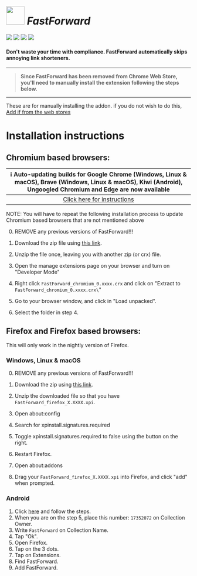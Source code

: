 # [<img src="https://i.ibb.co/bW37fgB/Fast-Forward.png" width="50" />](#) _FastForward_

[<img src="https://badgen.net/github/checks/FastForwardTeam/FastForward?label=Build" />](https://github.com/FastForwardTeam/FastForward/blob/main/.github/workflows/main.yml)
[<img src="https://badgen.net/badge/icon/discord?icon=discord&label=Fast+Forward" />](https://discord.gg/RSAf7b5njt)
[<img src="https://img.shields.io/badge/Chromium-Unstable-e77334" />](https://nightly.link/FastForwardTeam/FastForward/workflows/main/main/FastForward_chromium.zip)
[<img src="https://img.shields.io/badge/Firefox-Unstable-e77334" />](https://nightly.link/FastForwardTeam/FastForward/workflows/main/main/FastForward_firefox.zip)

#### Don't waste your time with compliance. FastForward automatically skips annoying link shorteners.

****
> **Since FastForward has been removed from Chrome Web Store, you'll need to manually install the extension following the steps below.**
****

These are for manually installing the addon. if you do not wish to do this, [Add if from the web stores](https://fastforward.team/install)

# Installation instructions
## Chromium based browsers:
| :information_source: Auto-updating builds for Google Chrome (Windows, Linux & macOS), Brave (Windows, Linux & macOS), Kiwi (Android), Ungoogled Chromium and Edge are now available |
| :-: |
| [Click here for instructions](https://github.com/FastForwardTeam/releases#installation-instructions) |

NOTE: You will have to repeat the following installation process to update
Chromium based browsers that are not mentioned above


0. REMOVE any previous versions of FastForward!!!

1. Download the zip file using [this link](https://nightly.link/FastForwardTeam/FastForward/workflows/main/main/FastForward_chromium.zip).
2. Unzip the file once, leaving you with another zip (or crx) file.
3. Open the manage extensions page on your browser and turn on "Developer Mode"
4. Right click `FastForward_chromium_0.xxxx.crx` and click on "Extract to `FastForward_chromium_0.xxxx.crx\`"
5. Go to your browser window, and click in "Load unpacked".
6. Select the folder in step 4.

## Firefox and Firefox based browsers:

This will only work in the nightly version of Firefox.

### Windows, Linux & macOS

0. REMOVE any previous versions of FastForward!!!

1. Download the zip using [this link](https://nightly.link/FastForwardTeam/FastForward/workflows/main/main/FastForward_firefox.zip).
2. Unzip the downloaded file so that you have `FastForward_firefox_X.XXXX.xpi`.
3. Open about:config
4. Search for xpinstall.signatures.required
5. Toggle xpinstall.signatures.required to false using the button on the right.
6. Restart Firefox.
7. Open about:addons
8. Drag your `FastForward_firefox_X.XXXX.xpi` into Firefox, and click "add" when prompted.

### Android

1. Click [here](https://blog.mozilla.org/addons/2020/09/29/expanded-extension-support-in-firefox-for-android-nightly/) and follow the steps.
2. When you are on the step 5, place this number: `17352072` on Collection Owner.
3. Write `FastForward` on Collection Name.
4. Tap "Ok".
5. Open Firefox.
6. Tap on the 3 dots.
7. Tap on Extensions.
8. Find FastForward.
9. Add FastForward.
